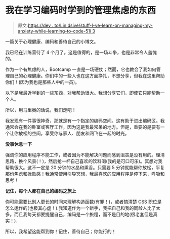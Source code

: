 # 我在学习编码时学到的管理焦虑的东西

> 原文:[https://dev . to/Lin dsive/stuff-I-ve-learn-on-managing-my-anxiety-while-learning-to-code-51i 3](https://dev.to/lindsive/stuff-i-ve-learned-about-managing-my-anxiety-while-learning-to-code-51i3)

一篇关于心理健康、编码和善待自己的小博文。

我已经在训练营待了 4 个月了。这是值得的，是一场斗争，也是非常令人羞愧的。

作为一个有焦虑的人，Bootcamp 一直是一场硬仗；然而，它也教会了我如何管理自己的心理健康。你们中的一些人也在这方面挣扎，不想分享，但我在这里帮助你们！(因为我也是那些人中的一员)。

以下是我最近学到的一些东西，对我帮助很大。我想分享它们，即使它只能帮助一个人。

所以，用马里奥的话说，我们走吧！

我发现有一件事很神奇，那就是有一个指定的编码空间。这有助于进出编码区。我通常会在我的卧室或客厅工作，因为这是我最常呆的地方。但是，重要的是要有一个让你放松的空间，享受你与家人、朋友和网飞在一起的时光。

**没事休息一下**

强调你的应用程序不能工作，或者因为不能解决问题而感到沮丧是没有用的。理清思路，换个风景(！)，然后抢一杯自己喜欢的饮料喝(我的是可口可乐)。冥想对我帮助很大。这不一定是 20 分钟的水晶和熏香。只需要 5 分钟就能帮你放松，平复那份焦虑和挫败感！我通常使用引导冥想，我最喜欢的应用程序是停下来，呼吸和思考！

**记住，每个人都在自己的编码之旅上**

你可能需要比别人更长的时间来理解构造函数(有罪！)，或者搞清楚 CSS 职位是怎么运作的(也极其心虚！).我知道作为一个新手，我把自己和我的同龄人比了太多。而且我每天都要提醒自己，编码是一个旅程，而不是目的地(很老套但是真实！).

所以，我希望这能帮到你！记住，善待自己；你能行的！